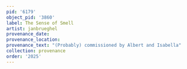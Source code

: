 ```yaml
---
pid: '6179'
object_pid: '3860'
label: The Sense of Smell
artist: janbrueghel
provenance_date:
provenance_location:
provenance_text: "(Probably) commissioned by Albert and Isabella"
collection: provenance
order: '2025'
---
```

